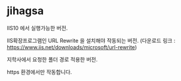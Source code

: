 # jihagsa

IIS10 에서 실행가능한 버전.

IIS확장프로그램인 URL Rewrite 을 설치해야 작동되는 버전.
(다운로드 링크 : https://www.iis.net/downloads/microsoft/url-rewrite)

지학사에서 요청한 폴더 경로 적용한 버전.

https 환경에서만 작동합니다.
